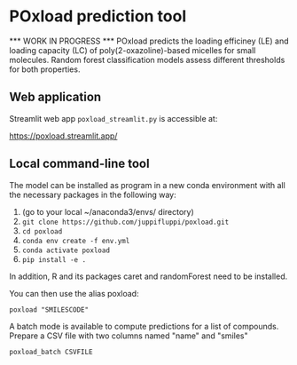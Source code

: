# POxload prediction tool
*** WORK IN PROGRESS ***
POxload predicts the loading efficiney (LE) and loading capacity (LC) of poly(2-oxazoline)-based micelles for small molecules. Random forest classification models assess different thresholds for both properties.

## Web application

Streamlit web app ```poxload_streamlit.py``` is accessible at:

https://poxload.streamlit.app/

## Local command-line tool

The model can be installed as program in a new conda environment with all the necessary packages in the following way:

1. (go to your local ~/anaconda3/envs/ directory)
2. ```git clone https://github.com/juppifluppi/poxload.git```
3. ```cd poxload```
4. ```conda env create -f env.yml```
5. ```conda activate poxload```
6. ```pip install -e .```

In addition, R and its packages caret and randomForest need to be installed.

You can then use the alias poxload:
```
poxload "SMILESCODE" 
```

A batch mode is available to compute predictions for a list of compounds. Prepare a CSV file with two columns named "name" and "smiles"

```
poxload_batch CSVFILE 
```
